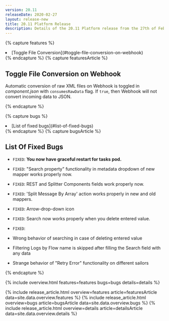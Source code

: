 ```yaml
---
version: 20.11
releaseDate: 2020-02-27
layout: release-new
title: 20.11 Platform Release
description: Details of the 20.11 Platform release from the 27th of February 2020
---
```


<!-- ------------------------------------------------------------ -->
<!-- Features Overview -->
<!-- ------------------------------------------------------------ -->
{% capture features %}
<li class="overview__go" markdown="1">
[Toggle File Conversion](#toggle-file-conversion-on-webhook)
</li>
{% endcapture %}
<!-- ------------------------------------------------------------ -->
<!-- Features Article -->
<!-- ------------------------------------------------------------ -->
{% capture featuresArticle %}
<div id="features" class="article__content" markdown="1">

## Toggle File Conversion on Webhook
Automatic conversion of raw XML files on Webhook is toggled in *component.json* with `consumesRawData` flag. If `true`, then Webhook will not convert incoming data to JSON.


</div>
{% endcapture %}

<!-- ------------------------------------------------------------ -->
<!-- Bugs Overview -->
<!-- ------------------------------------------------------------ -->
{% capture bugs %}
<li class="overview__go" markdown="1">
[List of fixed bugs](#list-of-fixed-bugs)
</li>
{% endcapture %}
<!-- ------------------------------------------------------------ -->
<!-- Bugs Article -->
<!-- ------------------------------------------------------------ -->
{% capture bugsArticle %}
<div id="bugs" class="article__content" markdown="1">

## List Of Fixed Bugs

*   `FIXED`: **You now have graceful restart for tasks pod.**

*   `FIXED`: "Search property" functionality in metadata dropdown of new mapper works properly now.

*   `FIXED`: REST and Splitter Components fields work properly now.

*   `FIXED`: 'Split Message By Array' action works properly in new and old mappers.

*   `FIXED`: Arrow-drop-down icon 

*   `FIXED`: Search now works properly when you delete entered value.

*   `FIXED`:

- Wrong behavior of searching in case of deleting entered value
- Filtering Logs by Flow name is skipped after filling the Search field with any data

- Strange behavior of "Retry Error" functionality on different sailors

</div>
{% endcapture %}


<!-- ------------------------------------------------------------ -->
<!-- Include Release Overview -->
<!-- ------------------------------------------------------------ -->
{% include overview.html features=features bugs=bugs details=details %}

<!-- ------------------------------------------------------------ -->
<!-- Include Features Article -->
<!-- ------------------------------------------------------------ -->
{% include release_article.html overview=features article=featuresArticle data=site.data.overview.features %}
{% include release_article.html overview=bugs article=bugsArticle data=site.data.overview.bugs %}
{% include release_article.html overview=details article=detailsArticle data=site.data.overview.details %}
